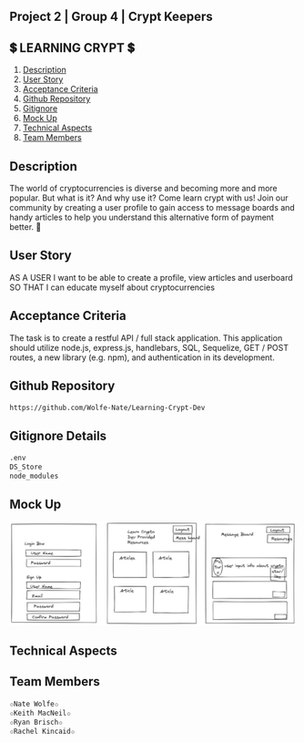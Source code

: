 ## Project 2 | Group 4 | Crypt Keepers

## 💲 LEARNING CRYPT 💲

1. [Description](#description)
2. [User Story](#user-story)
3. [Acceptance Criteria](#acceptance-criteria)
4. [Github Repository](#github-repository)
5. [Gitignore](#gitignore-details)
6. [Mock Up](#mock-up)
7. [Technical Aspects](#technical-aspects)
8. [Team Members](#team-members)

## Description

The world of cryptocurrencies is diverse and becoming more and more popular. But what is it? And why use it? Come learn crypt with us! Join our community by creating a user profile to gain access to message boards and handy articles to help you understand this alternative form of payment better. 💸

## User Story

AS A USER I want to be able to create a profile, view articles and userboard
SO THAT I can educate myself about cryptocurrencies

## Acceptance Criteria

The task is to create a restful API / full stack application. This application should utilize node.js, express.js, handlebars, SQL, Sequelize, GET / POST routes, a new library (e.g. npm), and authentication in its development.

## Github Repository

    https://github.com/Wolfe-Nate/Learning-Crypt-Dev

## Gitignore Details

    .env
    DS_Store
    node_modules

## Mock Up

<img src="public/images/WireFrameProj2.png">

## Technical Aspects

## Team Members

    ✩Nate Wolfe✩
    ✩Keith MacNeil✩
    ✩Ryan Brisch✩
    ✩Rachel Kincaid✩
